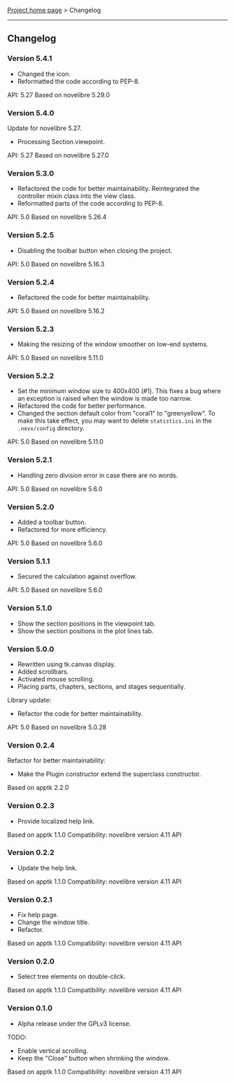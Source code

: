 [Project home page](../) > Changelog

------------------------------------------------------------------------

## Changelog


### Version 5.4.1

- Changed the icon.
- Reformatted the code according to PEP-8.

API: 5.27
Based on novelibre 5.29.0


### Version 5.4.0

Update for novelibre 5.27.

- Processing Section.viewpoint.

API: 5.27
Based on novelibre 5.27.0


### Version 5.3.0

- Refactored the code for better maintainability.
  Reintegrated the controller mixin class into the view class.
- Reformatted parts of the code according to PEP-8.

API: 5.0
Based on novelibre 5.26.4


### Version 5.2.5

- Disabling the toolbar button when closing the project.

API: 5.0
Based on novelibre 5.16.3


### Version 5.2.4

- Refactored the code for better maintainability.

API: 5.0
Based on novelibre 5.16.2


### Version 5.2.3

- Making the resizing of the window smoother on low-end systems.

API: 5.0
Based on novelibre 5.11.0


### Version 5.2.2

- Set the minimum window size to 400x400 (#1). This fixes a bug where an exception is raised when the window is made too narrow.
- Refactored the code for better performance.
- Changed the section default color from "coral1" to "greenyellow". 
  To make this take effect, you may want to delete `statistics.ini` in the `.novx/config` directory. 

API: 5.0
Based on novelibre 5.11.0


### Version 5.2.1

- Handling zero division error in case there are no words. 

API: 5.0
Based on novelibre 5.6.0


### Version 5.2.0

- Added a toolbar button.
- Refactored for more efficiency. 

API: 5.0
Based on novelibre 5.6.0


### Version 5.1.1

- Secured the calculation against overflow. 

API: 5.0
Based on novelibre 5.6.0


### Version 5.1.0

- Show the section positions in the viewpoint tab.
- Show the section positions in the plot lines tab.


### Version 5.0.0

- Rewritten using tk.canvas display.
- Added scrollbars.
- Activated mouse scrolling.
- Placing parts, chapters, sections, and stages sequentially. 

Library update:
- Refactor the code for better maintainability.

API: 5.0
Based on novelibre 5.0.28

### Version 0.2.4

Refactor for better maintainability:

- Make the Plugin constructor extend the superclass constructor.

Based on apptk 2.2.0

### Version 0.2.3

- Provide localized help link.

Based on apptk 1.1.0
Compatibility: novelibre version 4.11 API

### Version 0.2.2

- Update the help link.

Based on apptk 1.1.0
Compatibility: novelibre version 4.11 API

### Version 0.2.1

- Fix help page.
- Change the window title.
- Refactor.

Based on apptk 1.1.0
Compatibility: novelibre version 4.11 API

### Version 0.2.0

- Select tree elements on double-click.

Based on apptk 1.1.0
Compatibility: novelibre version 4.11 API

### Version 0.1.0

- Alpha release under the GPLv3 license.

TODO:
- Enable vertical scrolling.
- Keep the "Close" button when shrinking the window. 

Based on apptk 1.1.0
Compatibility: novelibre version 4.11 API
